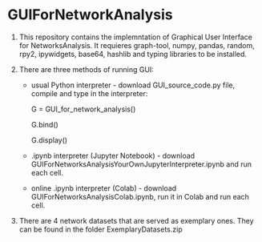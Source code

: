 # GUIForNetworkAnalysis
1. This repository contains the implemntation of Graphical User Interface for NetworksAnalysis. It requieres graph-tool, numpy, pandas, random, rpy2, ipywidgets, base64, hashlib and typing libraries to be installed.

2. There are three methods of running GUI: 
    * usual Python interpreter - download GUI_source_code.py file, compile and type in the interpreter:

      G = GUI_for_network_analysis()

      G.bind()

      G.display()

    * .ipynb interpreter (Jupyter Notebook) - download GUIForNetworksAnalysisYourOwnJupyterInterpreter.ipynb and run each cell.
    * online .ipynb interpreter (Colab) - download GUIForNetworksAnalysisColab.ipynb, run it in Colab and run each cell.

3. There are 4 network datasets that are served as exemplary ones. They can be found in the folder ExemplaryDatasets.zip

